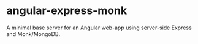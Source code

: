angular-express-monk
====================

A minimal base server for an Angular web-app using server-side  Express and Monk/MongoDB.
